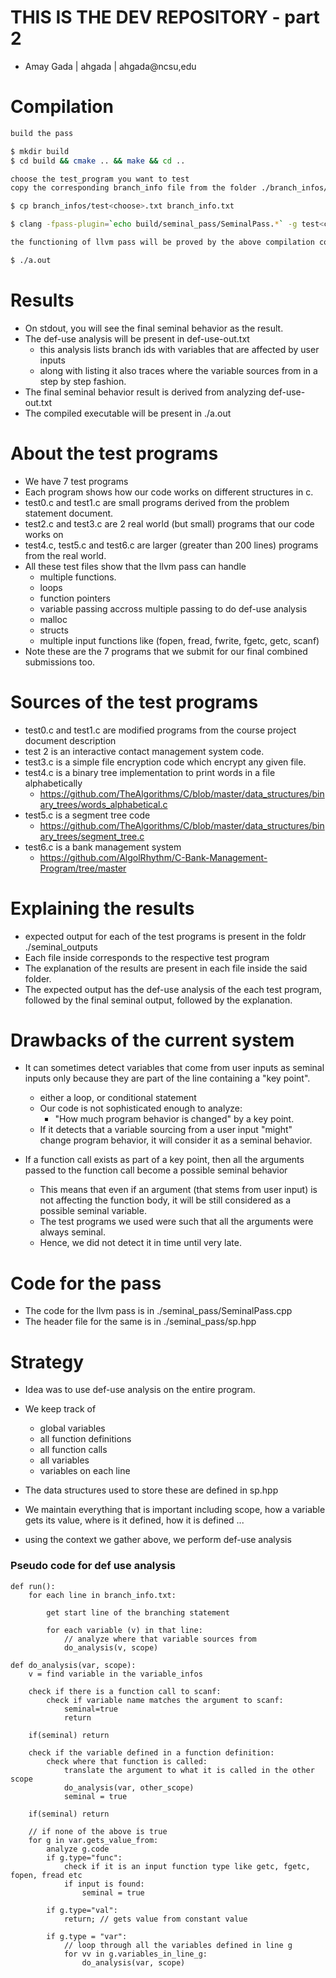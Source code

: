 # THIS IS THE DEV REPOSITORY  -  part 2
- Amay Gada | ahgada | ahgada@ncsu,edu

# Compilation

```bash
build the pass

$ mkdir build
$ cd build && cmake .. && make && cd ..

choose the test_program you want to test
copy the corresponding branch_info file from the folder ./branch_infos/test<choose>.txt to branch_info.txt

$ cp branch_infos/test<choose>.txt branch_info.txt

$ clang -fpass-plugin=`echo build/seminal_pass/SeminalPass.*` -g test<choose>.c

the functioning of llvm pass will be proved by the above compilation command, however if you wish to run the binary output:

$ ./a.out

```

# Results
- On stdout, you will see the final seminal behavior as the result.
- The def-use analysis will be present in def-use-out.txt
    - this analysis lists branch ids with variables that are affected by user inputs
    - along with listing it also traces where the variable sources from in a step by step fashion.
- The final seminal behavior result is derived from analyzing def-use-out.txt
- The compiled executable will be present in ./a.out

# About the test programs
- We have 7 test programs
- Each program shows how our code works on different structures in c.
- test0.c and test1.c are small programs derived from the problem statement document.
- test2.c and test3.c are 2 real world (but small) programs that our code works on
- test4.c, test5.c and test6.c are larger (greater than 200 lines) programs from the real world.
- All these test files show that the llvm pass can handle
    - multiple functions.
    - loops
    - function pointers
    - variable passing accross multiple passing to do def-use analysis
    - malloc
    - structs
    - multiple input functions like (fopen, fread, fwrite, fgetc, getc, scanf)
- Note these are the 7 programs that we submit for our final combined submissions too.

# Sources of the test programs
- test0.c and test1.c are modified programs from the course project document description
- test 2 is an interactive contact management system code.
- test3.c is a simple file encryption code which encrypt any given file.
- test4.c is a binary tree implementation to print words in a file alphabetically
    - https://github.com/TheAlgorithms/C/blob/master/data_structures/binary_trees/words_alphabetical.c
- test5.c is a segment tree code
    -  https://github.com/TheAlgorithms/C/blob/master/data_structures/binary_trees/segment_tree.c
- test6.c is a bank management system
    -  https://github.com/AlgolRhythm/C-Bank-Management-Program/tree/master


# Explaining the results
- expected output for each of the test programs is present in the foldr ./seminal_outputs
- Each file inside corresponds to the respective test program
- The explanation of the results are present in each file inside the said folder.
- The expected output has the def-use analysis of the each test program, followed by the final seminal output, followed by the explanation.

# Drawbacks of the current system
- It can sometimes detect variables that come from user inputs as seminal inputs only because they are part of the line containing a "key point".
    - either a loop, or conditional statement
    - Our code is not sophisticated enough to analyze:
        - "How much program behavior is changed" by a key point.
    - If it detects that a variable sourcing from a user input "might" change program behavior, it will consider it as a seminal behavior.

- If a function call exists as part of a key point, then all the arguments passed to the function call become a possible seminal behavior
    - This means that even if an argument (that stems from user input) is not affecting the function body, it will be still considered as a possible seminal variable.
    - The test programs we used were such that all the arguments were always seminal.
    - Hence, we did not detect it in time until very late.

# Code for the pass
- The code for the llvm pass is in ./seminal_pass/SeminalPass.cpp
- The header file for the same is in ./seminal_pass/sp.hpp

# Strategy 
- Idea was to use def-use analysis on the entire program.
- We keep track of 
    - global variables
    - all function definitions
    - all function calls
    - all variables
    - variables on each line 
- The data structures used to store these are defined in sp.hpp

- We maintain everything that is important including scope, how a variable gets its value, where is it defined, how it is defined ...

- using the context we gather above, we perform def-use analysis

### Pseudo code for def use analysis

```
def run():
    for each line in branch_info.txt:
        
        get start line of the branching statement
        
        for each variable (v) in that line:
            // analyze where that variable sources from
            do_analysis(v, scope)
```    

```
def do_analysis(var, scope):
    v = find variable in the variable_infos

    check if there is a function call to scanf:
        check if variable name matches the argument to scanf:
            seminal=true
            return

    if(seminal) return

    check if the variable defined in a function definition:
        check where that function is called:
            translate the argument to what it is called in the other scope
            do_analysis(var, other_scope)
            seminal = true
    
    if(seminal) return

    // if none of the above is true
    for g in var.gets_value_from:
        analyze g.code
        if g.type="func":
            check if it is an input function type like getc, fgetc, fopen, fread etc
            if input is found:
                seminal = true
        
        if g.type="val":
            return; // gets value from constant value

        if g.type = "var":
            // loop through all the variables defined in line g
            for vv in g.variables_in_line_g:
                do_analysis(var, scope)

```


